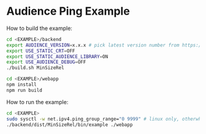 # Audience Ping Example

How to build the example:

```sh
cd <EXAMPLE>/backend
export AUDIENCE_VERSION=x.x.x # pick latest version number from https://github.com/core-process/audience/releases, e.g. 1.0.0
export USE_STATIC_CRT=OFF
export USE_STATIC_AUDIENCE_LIBRARY=ON
export USE_AUDIENCE_DEBUG=OFF
./build.sh MinSizeRel

cd <EXAMPLE>/webapp
npm install
npm run build
```

How to run the example:

```sh
cd <EXAMPLE>
sudo sysctl -w net.ipv4.ping_group_range="0 9999" # linux only, otherwhise ICMP socket cannot be opened
./backend/dist/MinSizeRel/bin/example ./webapp
```
